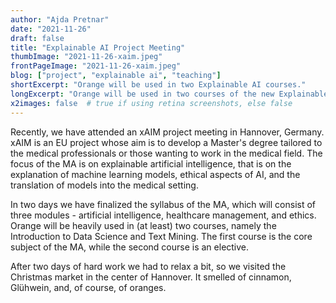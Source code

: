```yaml
---
author: "Ajda Pretnar"
date: "2021-11-26"
draft: false
title: "Explainable AI Project Meeting"
thumbImage: "2021-11-26-xaim.jpeg"
frontPageImage: "2021-11-26-xaim.jpeg"
blog: ["project", "explainable ai", "teaching"]
shortExcerpt: "Orange will be used in two Explainable AI courses."
longExcerpt: "Orange will be used in two courses of the new Explainable AI Master's degree."
x2images: false  # true if using retina screenshots, else false
---
```


Recently, we have attended an xAIM project meeting in Hannover, Germany. xAIM is an EU project whose aim is to develop a Master's degree tailored to the medical professionals or those wanting to work in the medical field. The focus of the MA is on explainable artificial intelligence, that is on the explanation of machine learning models, ethical aspects of AI, and the translation of models into the medical setting.

In two days we have finalized the syllabus of the MA, which will consist of three modules - artificial intelligence, healthcare management, and ethics. Orange will be heavily used in (at least) two courses, namely the Introduction to Data Science and Text Mining. The first course is the core subject of the MA, while the second course is an elective.

After two days of hard work we had to relax a bit, so we visited the Christmas market in the center of Hannover. It smelled of cinnamon, Glühwein, and, of course, of oranges.

<WindowScreenshot src="2021-11-26-market.jpeg" />
